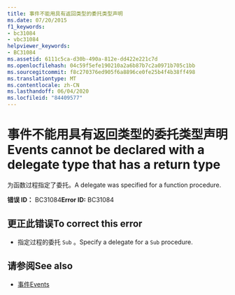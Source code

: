 ```yaml
---
title: 事件不能用具有返回类型的委托类型声明
ms.date: 07/20/2015
f1_keywords:
- bc31084
- vbc31084
helpviewer_keywords:
- BC31084
ms.assetid: 6111c5ca-d30b-490a-812e-dd422e221c7d
ms.openlocfilehash: 04c59f5efe190210a2a6b87b7c2a0971b705c1bb
ms.sourcegitcommit: f8c270376ed905f6a8896ce0fe25b4f4b38ff498
ms.translationtype: MT
ms.contentlocale: zh-CN
ms.lasthandoff: 06/04/2020
ms.locfileid: "84409577"
---
```

# <a name="events-cannot-be-declared-with-a-delegate-type-that-has-a-return-type"></a><span data-ttu-id="d27db-102">事件不能用具有返回类型的委托类型声明</span><span class="sxs-lookup"><span data-stu-id="d27db-102">Events cannot be declared with a delegate type that has a return type</span></span>
<span data-ttu-id="d27db-103">为函数过程指定了委托。</span><span class="sxs-lookup"><span data-stu-id="d27db-103">A delegate was specified for a function procedure.</span></span>  
  
 <span data-ttu-id="d27db-104">**错误 ID：** BC31084</span><span class="sxs-lookup"><span data-stu-id="d27db-104">**Error ID:** BC31084</span></span>  
  
## <a name="to-correct-this-error"></a><span data-ttu-id="d27db-105">更正此错误</span><span class="sxs-lookup"><span data-stu-id="d27db-105">To correct this error</span></span>  
  
- <span data-ttu-id="d27db-106">指定过程的委托 `Sub` 。</span><span class="sxs-lookup"><span data-stu-id="d27db-106">Specify a delegate for a `Sub` procedure.</span></span>  
  
## <a name="see-also"></a><span data-ttu-id="d27db-107">请参阅</span><span class="sxs-lookup"><span data-stu-id="d27db-107">See also</span></span>

- [<span data-ttu-id="d27db-108">事件</span><span class="sxs-lookup"><span data-stu-id="d27db-108">Events</span></span>](../../programming-guide/language-features/events/index.md)
